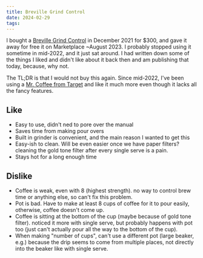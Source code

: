 ```yaml
---
title: Breville Grind Control
date: 2024-02-29
tags:
---
```


I bought a [Breville Grind Control][1] in December 2021 for $300, and gave it away
for free it on Marketplace ~August 2023. I probably stopped using it sometime in
mid-2022, and it just sat around. I had written down some of the things I liked
and didn't like about it back then and am publishing that today, because, why
not.

The TL;DR is that I would not buy this again. Since mid-2022, I've been using a
[Mr. Coffee from Target][2] and like it much more even though it lacks all the fancy
features.

## Like

- Easy to use, didn't ned to pore over the manual
- Saves time from making pour overs
- Built in grinder is convenient, and the main reason I wanted to get this
- Easy-ish to clean. Will be even easier once we have paper filters? cleaning
  the gold tone filter after every single serve is a pain.
- Stays hot for a long enough time

## Dislike

- Coffee is weak, even with 8 (highest strength). no way to control brew time or
  anything else, so can't fix this problem.
- Pot is bad. Have to make at least 8 cups of coffee for it to pour easily,
  otherwise, coffee doesn't come up.
- Coffee is sitting at the bottom of the cup (maybe because of gold tone
  filter). noticed it more with single serve, but probably happens with pot too
  (just can't actually pour all the way to the bottom of the cup).
- When making "number of cups", can't use a different pot (large beaker, e.g.)
  because the drip seems to come from multiple places, not directly into the
  beaker like with single serve.

[1]: https://www.breville.com/us/en/products/coffee/bdc650.html
[2]: https://www.target.com/p/mr-coffee-5-cup-switch-coffee-maker-black/-/A-78604175
